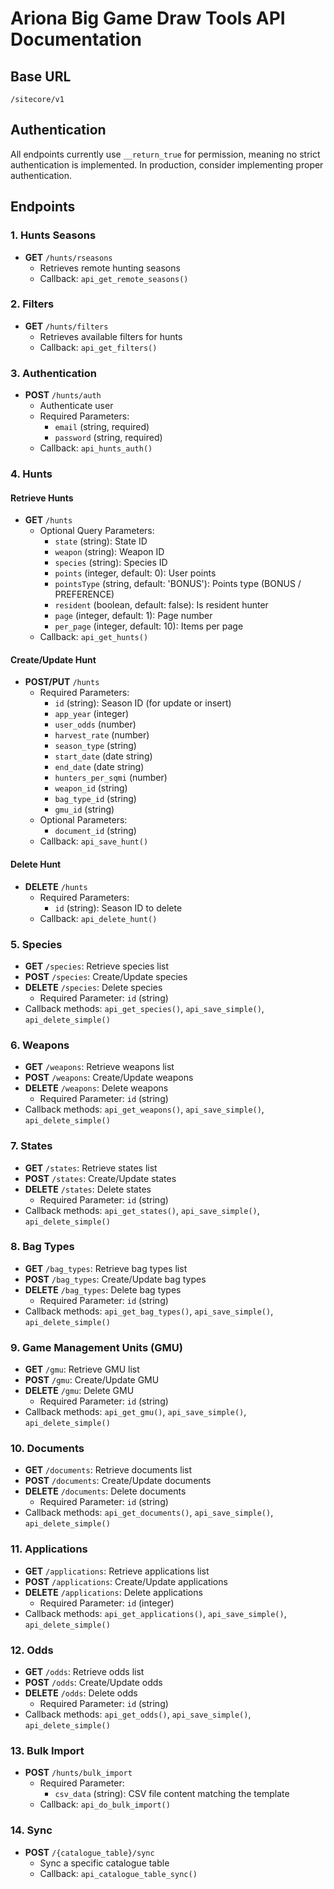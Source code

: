 # Ariona Big Game Draw Tools API Documentation

## Base URL
`/sitecore/v1`

## Authentication
All endpoints currently use `__return_true` for permission, meaning no strict authentication is implemented. In production, consider implementing proper authentication.

## Endpoints

### 1. Hunts Seasons
- **GET** `/hunts/rseasons`
  - Retrieves remote hunting seasons
  - Callback: `api_get_remote_seasons()`

### 2. Filters
- **GET** `/hunts/filters`
  - Retrieves available filters for hunts
  - Callback: `api_get_filters()`

### 3. Authentication
- **POST** `/hunts/auth`
  - Authenticate user
  - Required Parameters:
    - `email` (string, required)
    - `password` (string, required)
  - Callback: `api_hunts_auth()`

### 4. Hunts
#### Retrieve Hunts
- **GET** `/hunts`
  - Optional Query Parameters:
    - `state` (string): State ID
    - `weapon` (string): Weapon ID
    - `species` (string): Species ID
    - `points` (integer, default: 0): User points
    - `pointsType` (string, default: 'BONUS'): Points type (BONUS / PREFERENCE)
    - `resident` (boolean, default: false): Is resident hunter
    - `page` (integer, default: 1): Page number
    - `per_page` (integer, default: 10): Items per page
  - Callback: `api_get_hunts()`

#### Create/Update Hunt
- **POST/PUT** `/hunts`
  - Required Parameters:
    - `id` (string): Season ID (for update or insert)
    - `app_year` (integer)
    - `user_odds` (number)
    - `harvest_rate` (number)
    - `season_type` (string)
    - `start_date` (date string)
    - `end_date` (date string)
    - `hunters_per_sqmi` (number)
    - `weapon_id` (string)
    - `bag_type_id` (string)
    - `gmu_id` (string)
  - Optional Parameters:
    - `document_id` (string)
  - Callback: `api_save_hunt()`

#### Delete Hunt
- **DELETE** `/hunts`
  - Required Parameters:
    - `id` (string): Season ID to delete
  - Callback: `api_delete_hunt()`

### 5. Species
- **GET** `/species`: Retrieve species list
- **POST** `/species`: Create/Update species
- **DELETE** `/species`: Delete species
  - Required Parameter: `id` (string)
- Callback methods: `api_get_species()`, `api_save_simple()`, `api_delete_simple()`

### 6. Weapons
- **GET** `/weapons`: Retrieve weapons list
- **POST** `/weapons`: Create/Update weapons
- **DELETE** `/weapons`: Delete weapons
  - Required Parameter: `id` (string)
- Callback methods: `api_get_weapons()`, `api_save_simple()`, `api_delete_simple()`

### 7. States
- **GET** `/states`: Retrieve states list
- **POST** `/states`: Create/Update states
- **DELETE** `/states`: Delete states
  - Required Parameter: `id` (string)
- Callback methods: `api_get_states()`, `api_save_simple()`, `api_delete_simple()`

### 8. Bag Types
- **GET** `/bag_types`: Retrieve bag types list
- **POST** `/bag_types`: Create/Update bag types
- **DELETE** `/bag_types`: Delete bag types
  - Required Parameter: `id` (string)
- Callback methods: `api_get_bag_types()`, `api_save_simple()`, `api_delete_simple()`

### 9. Game Management Units (GMU)
- **GET** `/gmu`: Retrieve GMU list
- **POST** `/gmu`: Create/Update GMU
- **DELETE** `/gmu`: Delete GMU
  - Required Parameter: `id` (string)
- Callback methods: `api_get_gmu()`, `api_save_simple()`, `api_delete_simple()`

### 10. Documents
- **GET** `/documents`: Retrieve documents list
- **POST** `/documents`: Create/Update documents
- **DELETE** `/documents`: Delete documents
  - Required Parameter: `id` (string)
- Callback methods: `api_get_documents()`, `api_save_simple()`, `api_delete_simple()`

### 11. Applications
- **GET** `/applications`: Retrieve applications list
- **POST** `/applications`: Create/Update applications
- **DELETE** `/applications`: Delete applications
  - Required Parameter: `id` (integer)
- Callback methods: `api_get_applications()`, `api_save_simple()`, `api_delete_simple()`

### 12. Odds
- **GET** `/odds`: Retrieve odds list
- **POST** `/odds`: Create/Update odds
- **DELETE** `/odds`: Delete odds
  - Required Parameter: `id` (string)
- Callback methods: `api_get_odds()`, `api_save_simple()`, `api_delete_simple()`

### 13. Bulk Import
- **POST** `/hunts/bulk_import`
  - Required Parameter:
    - `csv_data` (string): CSV file content matching the template
  - Callback: `api_do_bulk_import()`

### 14. Sync
- **POST** `/{catalogue_table}/sync`
  - Sync a specific catalogue table
  - Callback: `api_catalogue_table_sync()`


